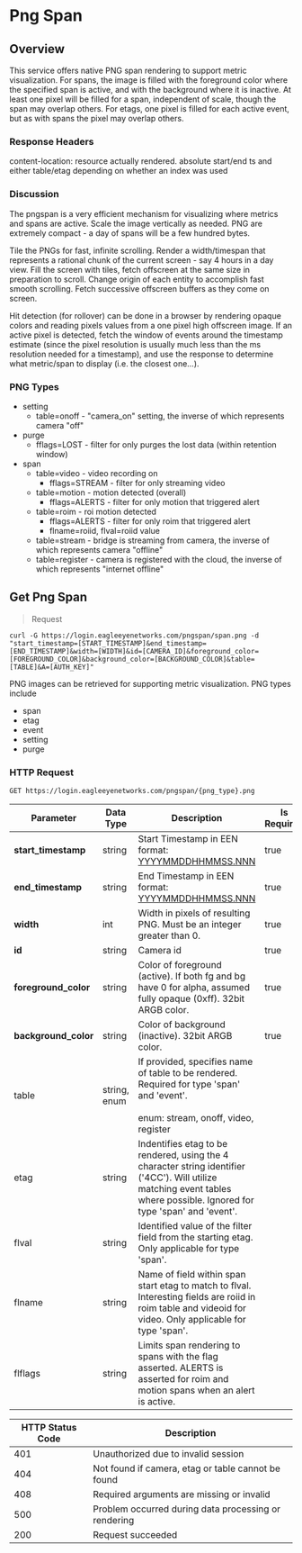 # Png Span

<!--===================================================================-->
## Overview
<!--===================================================================-->

This service offers native PNG span rendering to support metric visualization. For spans, the image is filled with the foreground color where the specified span is active, and with the background where it is inactive. At least one pixel will be filled for a span, independent of scale, though the span may overlap others. For etags, one pixel is filled for each active event, but as with spans the pixel may overlap others.

### Response Headers

content-location: resource actually rendered. absolute start/end ts and either table/etag depending on whether an index was used

### Discussion

The pngspan is a very efficient mechanism for visualizing where metrics and spans are active. Scale the image vertically as needed. PNG are extremely compact - a day of spans will be a few hundred bytes.

Tile the PNGs for fast, infinite scrolling. Render a width/timespan that represents a rational chunk of the current screen - say 4 hours in a day view. Fill the screen with tiles, fetch offscreen at the same size in preparation to scroll. Change origin of each entity to accomplish fast smooth scrolling. Fetch successive offscreen buffers as they come on screen.

Hit detection (for rollover) can be done in a browser by rendering opaque colors and reading pixels values from a one pixel high offscreen image. If an active pixel is detected, fetch the window of events around the timestamp estimate (since the pixel resolution is usually much less than the ms resolution needed for a timestamp), and use the response to determine what metric/span to display (i.e. the closest one…).

### PNG Types

  - setting
    - table=onoff - "camera_on" setting, the inverse of which represents camera "off"
  - purge
    - fflags=LOST - filter for only purges the lost data (within retention window)
  - span
    - table=video - video recording on
      - fflags=STREAM - filter for only streaming video
    - table=motion - motion detected (overall)
      - fflags=ALERTS - filter for only motion that triggered alert
    - table=roim - roi motion detected
      - fflags=ALERTS - filter for only roim that triggered alert
      - flname=roiid, flval=roiid value
    - table=stream - bridge is streaming from camera, the inverse of which represents camera "offline"
    - table=register - camera is registered with the cloud, the inverse of which represents "internet offline"

<!--===================================================================-->
## Get Png Span
<!--===================================================================-->

> Request

```shell
curl -G https://login.eagleeyenetworks.com/pngspan/span.png -d "start_timestamp=[START_TIMESTAMP]&end_timestamp=[END_TIMESTAMP]&width=[WIDTH]&id=[CAMERA_ID]&foreground_color=[FOREGROUND_COLOR]&background_color=[BACKGROUND_COLOR]&table=[TABLE]&A=[AUTH_KEY]"
```

PNG images can be retrieved for supporting metric visualization. PNG types include

  - span
  - etag
  - event
  - setting
  - purge

### HTTP Request

`GET https://login.eagleeyenetworks.com/pngspan/{png_type}.png`

Parameter            | Data Type    | Description | Is Required
---------            | ---------    | ----------- | -----------
**start_timestamp**  | string       | Start Timestamp in EEN format: [YYYYMMDDHHMMSS.NNN](#een-timestamp) | true
**end_timestamp**    | string       | End Timestamp in EEN format: [YYYYMMDDHHMMSS.NNN](#een-timestamp) | true
**width**            | int          | Width in pixels of resulting PNG. Must be an integer greater than 0. | true
**id**               | string       | Camera id | true
**foreground_color** | string       | Color of foreground (active). If both fg and bg have 0 for alpha, assumed fully opaque (0xff). 32bit ARGB color. | true
**background_color** | string       | Color of background (inactive). 32bit ARGB color. | true
table                | string, enum | If provided, specifies name of table to be rendered. Required for type 'span' and 'event'. <br><br>enum: stream, onoff, video, register
etag                 | string       | Indentifies etag to be rendered, using the 4 character string identifier ('4CC'). Will utilize matching event tables where possible. Ignored for type 'span' and 'event'.
flval                | string       | Identified value of the filter field from the starting etag. Only applicable for type 'span'.
flname               | string       | Name of field within span start etag to match to flval. Interesting fields are roiid in roim table and videoid for video. Only applicable for type 'span'.
flflags              | string       | Limits span rendering to spans with the flag asserted. ALERTS is asserted for roim and motion spans when an alert is active.

HTTP Status Code | Description
---------------- | -----------
401	| Unauthorized due to invalid session
404	| Not found if camera, etag or table cannot be found
408	| Required arguments are missing or invalid
500	| Problem occurred during data processing or rendering
200	| Request succeeded
